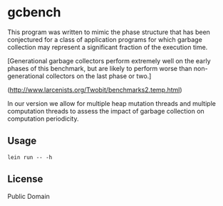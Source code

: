 # gcbench

This program was written to mimic the phase structure that has been conjectured for a class of application programs for which garbage collection may represent a significant fraction of the execution time.

[Generational garbage collectors perform extremely well on the early phases of this benchmark, but are likely to perform worse than non-generational collectors on the last phase or two.]

(http://www.larcenists.org/Twobit/benchmarks2.temp.html)

In our version we allow for multiple heap mutation threads and multiple computation threads to assess the impact of garbage collection on computation periodicity.

## Usage

```lein run -- -h```

## License

Public Domain
